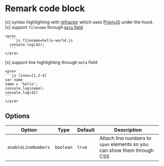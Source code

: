 # Remark code block

[x] syntax highlighting with [refractor](https://github.com/wooorm/refractor) which uses [PrismJS](https://github.com/PrismJS/prism) under the hood.
[x] support `filename` through [`meta` field](https://github.com/syntax-tree/mdast#code)

    <pre>
      ```js filename=hello-world.js
      console.log(42);
      ```
    </pre>

[x] support line highlighting through `meta` field

    <pre>
    ```js lines=[1,2-4]
    var name
    name = 'hello';
    console.log(name);
    console.log(42)
    ```
    </pre>

## Options

| Option              | Type      | Default | Description                                                             |
| ------------------- | --------- | ------- | ----------------------------------------------------------------------- |
| `enableLineNumbers` | `boolean` | `true`  | Attach line numbers to `span` elements so you can show them through CSS |
